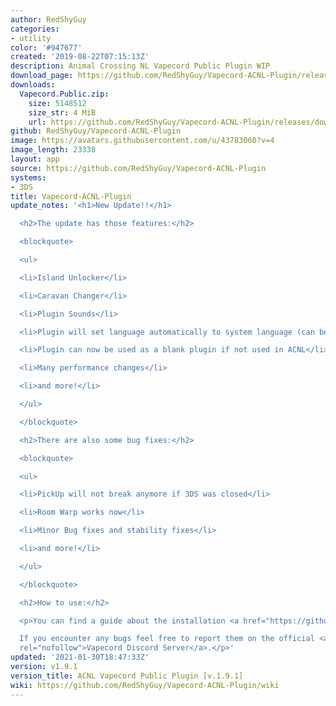 ```yaml
---
author: RedShyGuy
categories:
- utility
color: '#947677'
created: '2019-08-22T07:15:13Z'
description: Animal Crossing NL Vapecord Public Plugin WIP
download_page: https://github.com/RedShyGuy/Vapecord-ACNL-Plugin/releases/tag/v1.9.1
downloads:
  Vapecord.Public.zip:
    size: 5148512
    size_str: 4 MiB
    url: https://github.com/RedShyGuy/Vapecord-ACNL-Plugin/releases/download/v1.9.1/Vapecord.Public.zip
github: RedShyGuy/Vapecord-ACNL-Plugin
image: https://avatars.githubusercontent.com/u/43783060?v=4
image_length: 23338
layout: app
source: https://github.com/RedShyGuy/Vapecord-ACNL-Plugin
systems:
- 3DS
title: Vapecord-ACNL-Plugin
update_notes: '<h1>New Update!!</h1>

  <h2>The update has those features:</h2>

  <blockquote>

  <ul>

  <li>Island Unlocker</li>

  <li>Caravan Changer</li>

  <li>Plugin Sounds</li>

  <li>Plugin will set language automatically to system language (can be changed afterwards)</li>

  <li>Plugin can now be used as a blank plugin if not used in ACNL</li>

  <li>Many performance changes</li>

  <li>and more!</li>

  </ul>

  </blockquote>

  <h2>There are also some bug fixes:</h2>

  <blockquote>

  <ul>

  <li>PickUp will not break anymore if 3DS was closed</li>

  <li>Room Warp works now</li>

  <li>Minor Bug fixes and stability fixes</li>

  <li>and more!</li>

  </ul>

  </blockquote>

  <h2>How to use:</h2>

  <p>You can find a guide about the installation <a href="https://github.com/RedShyGuy/Vapecord-ACNL-Plugin/wiki/How-to-install">here</a>.<br>

  If you encounter any bugs feel free to report them on the official <a href="https://discord.gg/w9nvqjW"
  rel="nofollow">Vapecord Discord Server</a>.</p>'
updated: '2021-01-30T18:47:33Z'
version: v1.9.1
version_title: ACNL Vapecord Public Plugin [v.1.9.1]
wiki: https://github.com/RedShyGuy/Vapecord-ACNL-Plugin/wiki
---
```


